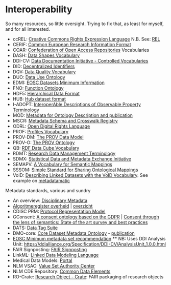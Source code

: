 # Interoperability

So many resources, so little oversight. Trying to fix that, as least for myself, and for all interested.

* ccREL: [Creative Commons Rights Expression Language](https://creativecommons.org/schema.rdf) N.B. See: [REL](https://en.wikipedia.org/wiki/Rights_Expression_Language)
* CERIF: [Common European Research Information Format](https://eurocris.org/Uploads/Web%20pages/CERIF-1.6/documentation/MImage.html)
* COAR: [Confederation of Open Access Repositories](https://vocabularies.coar-repositories.org/) Vocabularies
* DASH: [Data Shapes Vocabulary](https://datashapes.org/dash#)
* DDI-CV: [Data Documentation Initiative - Controlled Vocabularies](https://ddialliance.org/controlled-vocabularies)
* DID: [Decentralized Identifiers](https://www.w3.org/TR/did-core/)
* DQV: [Data Quality Vocabulary](https://www.w3.org/TR/vocab-dqv/)
* DUO: [Data Use Ontology](https://obofoundry.org/ontology/duo.html)
* EDMI: [EOSC Datasets Minimum Information](https://eosc-edmi.github.io/properties)
* FNO: [Function Ontology](https://fno.io/ontology/index-en.html)
* HDF5: [Hierarchical Data Format](https://www.loc.gov/preservation/digital/formats/fdd/fdd000229.shtml)
* HUB: [Hub dataset format](https://pypi.org/project/hub/2.8.1/)
* I-ADOPT: [InteroperAble Descriptions of Observable Property Terminology](https://i-adopt.github.io/)
* MOD: [Metadata for Ontology Description and publication](https://www.isibang.ac.in/ns/mod/index.html)
* MSCR: [Metadata Schema and Crosswalk Registry](https://faircore4eosc.eu/components/metadata-schema-and-crosswalk-registry-mscr)
* ODRL: [Open Digital Rights Language](https://www.w3.org/TR/odrl-model/)
* PROF: [Profiles Vocabulary](https://www.w3.org/TR/dx-prof/)
* PROV-DM: [The PROV Data Model](https://www.w3.org/TR/prov-dm/)
* PROV-O: [The PROV Ontology](https://www.w3.org/TR/2013/REC-prov-o-20130430/)
* QB: [RDF Data Cube Vocabulary](https://www.w3.org/TR/vocab-data-cube/)
* RDMT: [Research Data Management Terminology](https://terms.codata.org/rdmt/big-data)
* SDMX: [Statistical Data and Metadata Exchange Initiative](http://sdmx.org/)
* SEMAPV: [A Vocabulary for Semantic Mappings](https://mapping-commons.github.io/semantic-mapping-vocabulary/)
* SSSOM: [Simple Standard for Sharing Ontological Mappings](https://mapping-commons.github.io/sssom/spec/)
* VoID: [Describing Linked Datasets with the VoID Vocabulary](https://www.w3.org/TR/void/). See example on [metadatamatic](https://wimmics.github.io/voidmatic/?description=H4sIAAAAAAAAA3VRy27DIBD8Go5F2Gs3ztFt0lNPjfIB1GxSJMumLIrz-VlT4qYVllZoH7MzA4hKOY8nexWlMp0OAlrOBLx-heBi8cYxTZOcQI7-zMVAfERsCQL2UqhWPLDg9Q8HLSQozzHJLV1Ga_LS3pzoUTgisxzm060o8wSN1YnmvqraaNXooAnD3OHVeyRDXa-JkHVV1cAzbAW85IHOjw59sBFbV01RrkLJaf_d7wfjRjuExfhPe3UreOv6yF4UdbltFGxqLuS_azwR-ovtkNv690t3PDykAQssfUwmjh_vGR8LbOZE2qWHSl-cBGcDN1LFk5pFAgAA)

Metadata standards, various and sundry

* An overview: [Disciplinary Metadata](https://www.dcc.ac.uk/guidance/standards/metadata)
* [Algoritmeregister overheid](https://algoritmes.overheid.nl/) | [overzicht](https://www.digitaleoverheid.nl/overzicht-van-alle-onderwerpen/algoritmes/algoritmeregister/)
* CDISC PRM: [Protocol Representation Model](https://www.cdisc.org/standards/foundational/protocol#standard__versions)
* GConsent: [A consent ontology based on the GDPR](https://openscience.adaptcentre.ie/ontologies/GConsent/docs/ontology) | [Consent through the lens of semantics: State of the art survey and best practices](https://content.iospress.com/articles/semantic-web/sw210438)
* DATS: [Data Tag Suite](https://github.com/datatagsuite)
* DMO-core: [Core Dataset Metadata Ontology](https://w3id.org/dmo) - [publication](https://doi.org/10.1007/978-3-031-17105-5_13)
* [EOSC Minimum metadata set recommendation](https://drive.google.com/file/d/19eJURTWjnrw16WnS_NeX-cOOm_lqEONF/view)
** NB: Uses DDI Analysis Unit: https://ddialliance.org/Specification/DDI-CV/AnalysisUnit_1.0.0.html
* FAIR Signposting: [FAIR Signposting](https://signposting.org/FAIR/)
* LinkML: [Linked Data Modeling Language](https://github.com/linkml/linkml)
* Medical Data Models: [Portal](https://medical-data-models.org/)
* NLM VSAC: [Value Set Authority Center](https://vsac.nlm.nih.gov/)
* NLM CDE Repository: [Common Data Elements](https://cde.nlm.nih.gov/)
* RO-Crate: [Research Object - Crate](https://w3id.org/ro/crate): FAIR packaging of research objects

